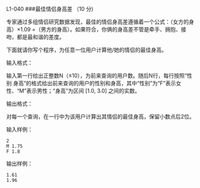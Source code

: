 L1-040 
###最佳情侣身高差 （10 分)

专家通过多组情侣研究数据发现，最佳的情侣身高差遵循着一个公式：（女方的身高）×1.09 =（男方的身高）。如果符合，你俩的身高差不管是牵手、拥抱、接吻，都是最和谐的差度。

下面就请你写个程序，为任意一位用户计算他/她的情侣的最佳身高。

输入格式：

输入第一行给出正整数N（≤10），为前来查询的用户数。随后N行，每行按照“性别 身高”的格式给出前来查询的用户的性别和身高，其中“性别”为“F”表示女性、“M”表示男性；“身高”为区间 [1.0, 3.0] 之间的实数。

输出格式：

对每一个查询，在一行中为该用户计算出其情侣的最佳身高，保留小数点后2位。

输入样例：

```
2
M 1.75
F 1.8
```

输出样例：

```
1.61
1.96
```